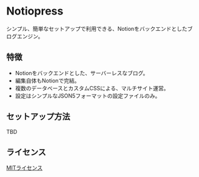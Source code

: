 # Notiopress

シンプル、簡単なセットアップで利用できる、Notionをバックエンドとしたブログエンジン。

## 特徴

* Notionをバックエンドとした、サーバーレスなブログ。
* 編集自体もNotionで完結。
* 複数のデータベースとカスタムCSSによる、マルチサイト運営。
* 設定はシンプルなJSON5フォーマットの設定ファイルのみ。

## セットアップ方法

TBD

## ライセンス

[MITライセンス](LICENSE)
